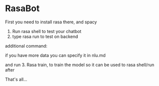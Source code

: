 # RasaBot
First you need to install rasa there, and spacy

1. Run rasa shell to test your chatbot
2. type rasa run to test on backend

additional command:

if you have more data you can specify it in nlu.md

and run
3. Rasa train, to train the model so it can be used to rasa shell/run after

That's all...